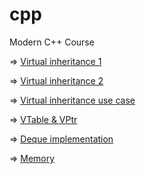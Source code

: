 # cpp

Modern C++ Course

=> [Virtual inheritance 1](https://www.youtube.com/watch?v=jYP_MfI4b5A)

=> [Virtual inheritance 2](https://www.youtube.com/watch?v=GsK_4doAmpc)

=> [Virtual inheritance use case](https://www.youtube.com/watch?v=WObyOa2FXwI)

=> [VTable & VPtr](https://www.youtube.com/watch?v=Z_FiER8aAqM)

=> [Deque implementation](https://stackoverflow.com/questions/6292332/what-really-is-a-deque-in-stl)

=> [Memory](https://www.youtube.com/watch?v=_8-ht2AKyH4)
